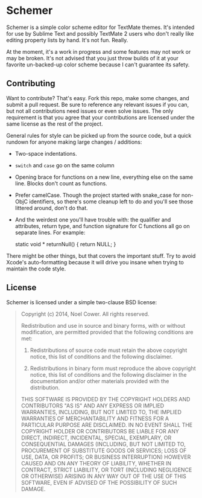 Schemer
==============================================================================

Schemer is a simple color scheme editor for TextMate themes. It's intended for use by Sublime Text and possibly TextMate 2 users who don't really like editing property lists by hand. It's not fun. Really.

At the moment, it's a work in progress and some features may not work or may be broken. It's not advised that you just throw builds of it at your favorite un-backed-up color scheme because I can't guarantee its safety.


Contributing
------------------------------------------------------------------------------

Want to contribute? That's easy. Fork this repo, make some changes, and submit a pull request. Be sure to reference any relevant issues if you can, but not all contributions need issues or even solve issues. The only requirement is that you agree that your contributions are licensed under the same license as the rest of the project.

General rules for style can be picked up from the source code, but a quick rundown for anyone making large changes / additions:

- Two-space indentations.
- `switch` and `case` go on the same column
- Opening brace for functions on a new line, everything else on the same line. Blocks don't count as functions.
- Prefer camelCase. Though the project started with snake_case for non-ObjC identifiers, so there's some cleanup left to do and you'll see those littered around, don't do that.
- And the weirdest one you'll have trouble with: the qualifier and attributes, return type, and function signature for C functions all go on separate lines. For example:

    static
    void *
    returnNull()
    {
        return NULL;
    }

There might be other things, but that covers the important stuff. Try to avoid Xcode's auto-formatting because it will drive you insane when trying to maintain the code style.


License
------------------------------------------------------------------------------

Schemer is licensed under a simple two-clause BSD license:

> Copyright (c) 2014, Noel Cower.
> All rights reserved.
> 
> Redistribution and use in source and binary forms, with or without
> modification, are permitted provided that the following conditions are
> met:
> 
> 1. Redistributions of source code must retain the above copyright
>     notice, this list of conditions and the following disclaimer.
> 
> 2. Redistributions in binary form must reproduce the above copyright
>     notice, this list of conditions and the following disclaimer in the
>     documentation and/or other materials provided with the distribution.
> 
> THIS SOFTWARE IS PROVIDED BY THE COPYRIGHT HOLDERS AND CONTRIBUTORS "AS
> IS" AND ANY EXPRESS OR IMPLIED WARRANTIES, INCLUDING, BUT NOT LIMITED
> TO, THE IMPLIED WARRANTIES OF MERCHANTABILITY AND FITNESS FOR A
> PARTICULAR PURPOSE ARE DISCLAIMED. IN NO EVENT SHALL THE COPYRIGHT
> HOLDER OR CONTRIBUTORS BE LIABLE FOR ANY DIRECT, INDIRECT, INCIDENTAL,
> SPECIAL, EXEMPLARY, OR CONSEQUENTIAL DAMAGES (INCLUDING, BUT NOT
> LIMITED TO, PROCUREMENT OF SUBSTITUTE GOODS OR SERVICES; LOSS OF USE,
> DATA, OR PROFITS; OR BUSINESS INTERRUPTION) HOWEVER CAUSED AND ON ANY
> THEORY OF LIABILITY, WHETHER IN CONTRACT, STRICT LIABILITY, OR TORT
> (INCLUDING NEGLIGENCE OR OTHERWISE) ARISING IN ANY WAY OUT OF THE USE
> OF THIS SOFTWARE, EVEN IF ADVISED OF THE POSSIBILITY OF SUCH DAMAGE.
